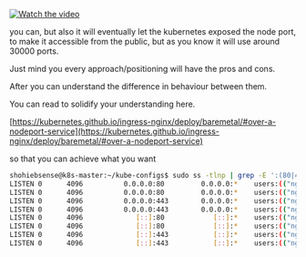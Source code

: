 [![Watch the video](https://img.youtube.com/vi/RQbc_Yjb9ls/hqdefault.jpg)](https://youtu.be/RQbc_Yjb9ls)  

you can, but also it will eventually let the kubernetes exposed the node port, to make it accessible from the public, but as you know it will use around 30000 ports.  

Just mind you every approach/positioning will have the pros and cons.

After you can understand the difference in behaviour between them.  

You can read to solidify your understanding here.  

[https://kubernetes.github.io/ingress-nginx/deploy/baremetal/#over-a-nodeport-service](https://kubernetes.github.io/ingress-nginx/deploy/baremetal/#over-a-nodeport-service)  

so that you can achieve what you want

```bash
shohiebsense@k8s-master:~/kube-configs$ sudo ss -tlnp | grep -E ':(80|443) '
LISTEN 0      4096          0.0.0.0:80         0.0.0.0:*    users:(("nginx",pid=520240,fd=15),("nginx",pid=520234,fd=15))                           
LISTEN 0      4096          0.0.0.0:80         0.0.0.0:*    users:(("nginx",pid=520239,fd=7),("nginx",pid=520234,fd=7))                             
LISTEN 0      4096          0.0.0.0:443        0.0.0.0:*    users:(("nginx",pid=520240,fd=17),("nginx",pid=520234,fd=17))                           
LISTEN 0      4096          0.0.0.0:443        0.0.0.0:*    users:(("nginx",pid=520239,fd=9),("nginx",pid=520234,fd=9))                             
LISTEN 0      4096             [::]:80            [::]:*    users:(("nginx",pid=520239,fd=8),("nginx",pid=520234,fd=8))                             
LISTEN 0      4096             [::]:80            [::]:*    users:(("nginx",pid=520240,fd=16),("nginx",pid=520234,fd=16))                           
LISTEN 0      4096             [::]:443           [::]:*    users:(("nginx",pid=520239,fd=10),("nginx",pid=520234,fd=10))                           
LISTEN 0      4096             [::]:443           [::]:*    users:(("nginx",pid=520240,fd=18),("nginx",pid=520234,fd=18))                           
```


